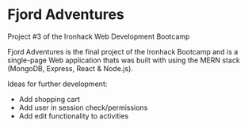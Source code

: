 # Fjord Adventures

Project #3 of the Ironhack Web Development Bootcamp

Fjord Adventures is the final project of the Ironhack Bootcamp and is a single-page Web application thats was built with using the MERN stack (MongoDB, Express, React & Node.js).

Ideas for further development:

- Add shopping cart
- Add user in session check/permissions
- Add edit functionality to activities
